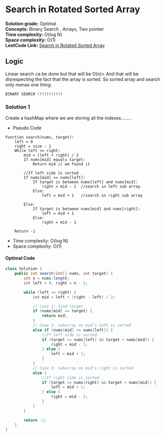 # Search in Rotated Sorted Array

**Solution grade:** Optimal  
**Concepts:** Binary Search , Arrays, Two pointer <br>
**Time complexity:** O(log N)   <br>
**Space complexity:** O(1)   <br>
**LeetCode Link:** [Search in Rotated Sorted Array](https://leetcode.com/problems/search-in-rotated-sorted-array)


## Logic
Linear search ca be done but that will be O(n)>
And that will be disrespecting the fact that the array is sorted.
So sorted array and search only menas one thing. 
 ```
BINARY SEARCH !!!!!!!!!!! 
```



### Solution 1

Create a hashMap where we are storing all the indexes........


- Pseudo Code
```
Function search(nums, target):
    left = 0
    right = size - 1
    While left <= right:
        mid = (left + right) / 2
        If nums[mid] equals target:
            Return mid // we found it 

        //If left side is sorted
        If nums[mid] >= nums[left]:
            If target is between nums[left] and nums[mid]:
                right = mid - 1  //search in left sub array
            Else: 
                left = mid + 1   //search in right sub array
        
        Else:
            If target is between nums[mid] and nums[right]:
                left = mid + 1
            Else:
                right = mid - 1

    Return -1

```
- Time complexity: O(log N)
- Space complexity: O(1)
#### Optimal Code

```java
class Solution {
    public int search(int[] nums, int target) {
        int n = nums.length;
        int left = 0, right = n - 1;

        while (left <= right) {
            int mid = left + (right - left) / 2;

            // Case 1: find target
            if (nums[mid] == target) {
                return mid;
            }
            // Case 2: subarray on mid's left is sorted
            else if (nums[mid] >= nums[left]) {
                //If left side is sorted
                if (target >= nums[left] && target < nums[mid]) {
                    right = mid - 1;
                } else {
                    left = mid + 1;
                }
            }
            // Case 3: subarray on mid's right is sorted
            else {
                //If right side is sorted
                if (target <= nums[right] && target > nums[mid]) {
                    left = mid + 1;
                } else {
                    right = mid - 1;
                }
            }
        }

        return -1;
    }
}
```
